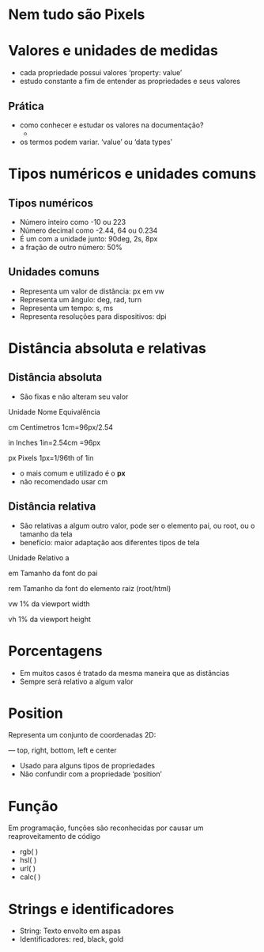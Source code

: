 # Nem tudo são Pixels

# Valores e unidades de medidas

- cada propriedade possui valores ‘property: value’
- estudo constante a fim de entender as propriedades e seus valores

## Prática

- como conhecer e estudar os valores na documentação?
    - <color> <length>
- os termos podem variar. ‘value’ ou ‘data types’

# Tipos numéricos e unidades comuns

## Tipos numéricos

- <interger>          Número inteiro como -10 ou 223
- <number>          Número decimal como -2.44, 64 ou 0.234
- <dimension>      É um <number> com a unidade junto: 90deg, 2s, 8px
- <percentagem> a fração de outro número: 50%

## Unidades comuns

- <length>          Representa um valor de distância: px em vw
- <angle>           Representa um ângulo: deg, rad, turn
- <time>             Representa um tempo: s, ms
- <resolution>   Representa resoluções para dispositivos: dpi

# Distância absoluta e relativas

## Distância absoluta <length>

- São fixas e não alteram seu valor

Unidade       Nome                     Equivalência

cm                Centímetros           1cm=96px/2.54

in                  Inches                     1in=2.54cm =96px

px                 Pixels                      1px=1/96th of 1in

- o mais comum e utilizado é o **px**
- não recomendado usar cm

## Distância relativa

- São relativas a algum outro valor, pode ser o elemento pai, ou root, ou o tamanho da tela
- benefício: maior adaptação aos diferentes tipos de tela

Unidade        Relativo a 

em                 Tamanho da font do pai

rem               Tamanho da font do elemento raiz (root/html)

vw                 1% da viewport width

vh                  1% da viewport height

# Porcentagens

- Em muitos casos é tratado da mesma maneira que as distâncias <length>
- Sempre será relativo a algum valor

# Position

<position>

Representa um conjunto de coordenadas 2D:

— top, right, bottom, left e center

- Usado para alguns tipos de propriedades
- Não confundir com a propriedade ‘position’

# Função

Em programação, funções são reconhecidas por causar um reaproveitamento de código

- rgb( )
- hsl( )
- url( )
- calc( )

# Strings e identificadores

- String: Texto envolto em aspas
- Identificadores: red, black, gold